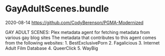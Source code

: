 # GayAdultScenes.bundle

2020-08-14
https://github.com/CodyBerenson/PGMA-Modernized

GAY ADULT SCENES:
Plex metadata agent for fetching metadata from various gay blog sites
The metadata that contributes to this agent comes from the following websites:
    1. BestExclusivePorn
    2. Fagalicious
    3. Internet Adult Film Database
    4. QueerClick
    5. WayBig